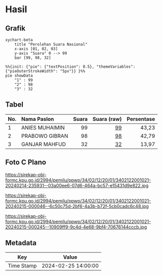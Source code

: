 # Hasil

## Grafik

```mermaid
xychart-beta
    title "Perolehan Suara Nasional"
    x-axis [01, 02, 03]
    y-axis "Suara" 0 --> 99
    bar [99, 98, 32]
```

```mermaid
%%{init: {"pie": {"textPosition": 0.5}, "themeVariables": {"pieOuterStrokeWidth": "5px"}} }%%
pie showData
    "1" : 99
    "2" : 98
    "3" : 32
```

## Tabel

| No. | Nama Paslon    | Suara | Suara (raw) | Persentase |
|:--- |:-------------- | -----:| -----------:| ----------:|
| 1   | ANIES MUHAIMIN | 99    | [99][p-1]   | 43,23      |
| 2   | PRABOWO GIBRAN | 98    | [98][p-2]   | 42,79      |
| 3   | GANJAR MAHFUD  | 32    | [32][p-3]   | 13,97      |


[p-1]: https://github.com/gigit-pemilu/pemilu-2024/blob/main/pilpres/hitung-suara/sub/34-di-yogyakarta/sub/02-bantul/sub/12-banguntapan/sub/2001-baturetno/sub/021-tps/sub/paslon-1.txt
[p-2]: https://github.com/gigit-pemilu/pemilu-2024/blob/main/pilpres/hitung-suara/sub/34-di-yogyakarta/sub/02-bantul/sub/12-banguntapan/sub/2001-baturetno/sub/021-tps/sub/paslon-2.txt
[p-3]: https://github.com/gigit-pemilu/pemilu-2024/blob/main/pilpres/hitung-suara/sub/34-di-yogyakarta/sub/02-bantul/sub/12-banguntapan/sub/2001-baturetno/sub/021-tps/sub/paslon-3.txt

## Foto C Plano

https://sirekap-obj-formc.kpu.go.id/2994/pemilu/ppwp/34/02/12/20/01/3402122001021-20240214-235931--03a00ee6-07d6-464a-bc57-e15431d9e822.jpg

https://sirekap-obj-formc.kpu.go.id/2994/pemilu/ppwp/34/02/12/20/01/3402122001021-20240215-000046--6c50c75d-2bf6-4a3b-b72f-5cb0cadc6c48.jpg

https://sirekap-obj-formc.kpu.go.id/2994/pemilu/ppwp/34/02/12/20/01/3402122001021-20240215-000245--10909ff9-9c4d-4e68-9bf4-70676144cccb.jpg


## Metadata

| Key        | Value               |
| ---------- | ------------------- |
| Time Stamp | 2024-02-25 14:00:00 |



